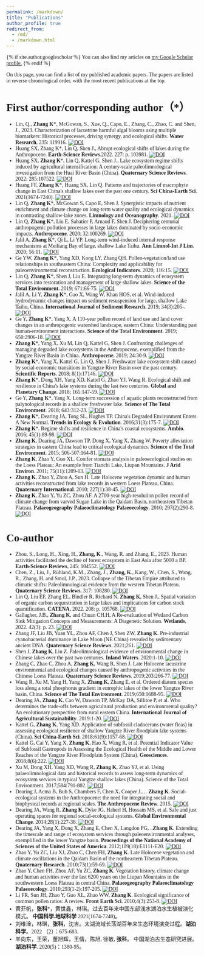 ```yaml
---
permalink: /markdown/
title: "Publications"
author_profile: true
redirect_from: 
  - /md/
  - /markdown.html
---
```

<span style="font-family: 'Times New Roman';">

{% if site.author.googlescholar %}
  You can also find my articles on <u><a href="https://scholar.google.com/citations?user=8DTFIfgAAAAJ&hl=en">my Google Scholar profile</a>.</u>
{% endif %}



On this page, you can find a list of my published academic papers. The papers are listed in reverse chronological order, with the most recent publications at the top.

# First author/corresponding author（*）

- Lin, Q., **Zhang K***, McGowan, S., Xue, Q., Capo, E., Zhang, C., Zhao, C. and Shen, J., 2023. Characterization of lacustrine harmful algal blooms using multiple biomarkers: Historical processes, driving synergy, and ecological shifts. **Water Research**, 235: 119916. [![DOI](https://img.shields.io/badge/DOI-10.1016%2Fj.watres.2023.119916-blue)](https://doi.org/10.1016/j.watres.2023.119916)
- Huang SX, Zhang K*, Lin Q, Shen J., Abrupt ecological shifts of lakes during the Anthropocene. **Earth-Science Reviews**.2022. 227: p. 103981. [![DOI](https://img.shields.io/badge/DOI-10.1016%2Fj.earscirev.2022.103981-blue)](https://doi.org/10.1016/j.earscirev.2022.103981)
- Huang SX, **Zhang K***, Lin Q, Kattel G, Shen J., Lake ecosystem regime shifts induced by agricultural intensification: A century-scale paleolimnological investigation from the Huai River Basin (China). **Quaternary Science Reviews**. 2022: 285:107522. [![DOI](https://img.shields.io/badge/DOI-10.1016%2Fj.quascirev.2022.107522-blue)](https://doi.org/10.1016/j.quascirev.2022.107522)
- Huang FF, **Zhang K***, Huang SX, Lin Q. Patterns and trajectories of macrophyte change in East China's shallow lakes over the past one century. **Sci China-Earth Sci**. 2021(1674-7240). [![DOI](https://img.shields.io/badge/DOI-10.1007%2Fs11430--020--9806--9-blue)](https://doi.org/10.1007/s11430-020-9806-9)
- Lin Q, **Zhang K***, McGowan S, Capo E, Shen J. Synergistic impacts of nutrient enrichment and climate change on long-term water quality and ecological dynamics in contrasting shallow-lake zones. **Limnology and Oceanography**. 2021. [![DOI](https://img.shields.io/badge/DOI-10.1002%2Flno.11878-blue)](https://doi.org/10.1002/lno.11878)
- Lin Q, **Zhang K***, Liu E, Sabatier P, Arnaud F, Shen J. Deciphering centurial anthropogenic pollution processes in large lakes dominated by socio-economic impacts. **Anthropocene**. 2020; 32:100269. [![DOI](https://img.shields.io/badge/DOI-10.1016%2Fj.ancene.2020.100269-blue)](https://doi.org/10.1016/j.ancene.2020.100269)
- Jalil A, **Zhang K***, Qi L, Li YP. Long-term wind-induced internal response mechanisms at Meiliang Bay of large, shallow Lake Taihu. **Ann Limnol-Int J Lim**. 2020; 56:11. [![DOI](https://img.shields.io/badge/DOI-10.1051%2Flimn%2F2019026-blue)](https://doi.org/10.1051/limn/2019026)
- Ge YW, **Zhang K***, Yang XD, Kong LY, Zhang QH. Pollen-vegetation/land use relationships in southeastern China: Complexity and applicability for paleoenvironmental reconstruction. **Ecological Indicators**. 2020; 116:15. [![DOI](https://img.shields.io/badge/DOI-10.1016%2Fj.ecolind.2020.106523-blue)](https://doi.org/10.1016/j.ecolind.2020.106523)
- Lin Q, **Zhang K***, Shen J, Liu E. Integrating long-term dynamics of ecosystem services into restoration and management of large shallow lakes. **Science of the Total Environment**. 2019; 671:66-75. [![DOI](https://img.shields.io/badge/DOI-10.1016%2Fj.scitotenv.2019.03.307-blue)](https://doi.org/10.1016/j.scitotenv.2019.03.307)
- Jalil A, Li Y, **Zhang K***, Gao X, Wang W, Khan HOS, et al. Wind-induced hydrodynamic changes impact on sediment resuspension for large, shallow Lake Taihu, China. **International Journal of Sediment Research**. 2019; 34(3):205-. [![DOI](https://img.shields.io/badge/DOI-10.1016%2Fj.ijsrc.2018.11.003-blue)](https://doi.org/10.1016/j.ijsrc.2018.11.003)
- Ge Y, **Zhang K***, Yang X. A 110-year pollen record of land use and land cover changes in an anthropogenic watershed landscape, eastern China: Understanding past human-environment interactions. **Science of the Total Environment**. 2019; 650:2906-18. [![DOI](https://img.shields.io/badge/DOI-10.1016%2Fj.scitotenv.2018.10.058-blue)](https://doi.org/10.1016/j.scitotenv.2018.10.058)
- **Zhang K***, Yang X, Xu M, Lin Q, Kattel G, Shen J. Confronting challenges of managing degraded lake ecosystems in the Anthropocene, exemplified from the Yangtze River Basin in China. **Anthropocene**. 2019; 24:30-9. [![DOI](https://img.shields.io/badge/DOI-10.1016%2Fj.ancene.2018.11.001-blue)](https://doi.org/10.1016/j.ancene.2018.11.001)
- **Zhang K***, Yang X, Kattel G, Lin Q, Shen J. Freshwater lake ecosystem shift caused by social-economic transitions in Yangtze River Basin over the past century. **Scientific Reports**. 2018; 8(1):17146. [![DOI](https://img.shields.io/badge/DOI-10.1038%2Fs41598--018--35482--5-blue)](https://doi.org/10.1038/s41598-018-35482-5)
- **Zhang K***, Dong XH, Yang XD, Kattel G, Zhao YJ, Wang R. Ecological shift and resilience in China's lake systems during the last two centuries. **Global and Planetary Change**. 2018; 165:147-59. [![DOI](https://img.shields.io/badge/DOI-10.1016%2Fj.gloplacha.2018.03.013-blue)](https://doi.org/10.1016/j.gloplacha.2018.03.013)
- Ge Y, **Zhang K***, Yang X. Long-term succession of aquatic plants reconstructed from palynological records in a shallow freshwater lake. **Science of The Total Environment**. 2018; 643:312-23. [![DOI](https://img.shields.io/badge/DOI-10.1016%2Fj.scitotenv.2018.06.203-blue)](https://doi.org/10.1016/j.scitotenv.2018.06.203)
- **Zhang K***, Dearing JA, Tong SL, Hughes TP. China's Degraded Environment Enters A New Normal. **Trends in Ecology & Evolution**. 2016;31(3):175-7. [![DOI](https://img.shields.io/badge/DOI-10.1016%2Fj.tree.2015.12.002-blue)](https://doi.org/10.1016/j.tree.2015.12.002)
- **Zhang K***. Regime shifts and resilience in China's coastal ecosystems. **Ambio**. 2016; 45(1):89-98. [![DOI](https://img.shields.io/badge/DOI-10.1007%2Fs13280--015--0692--2-blue)](https://doi.org/10.1007/s13280-015-0692-2)
- **Zhang K**, Dearing JA, Dawson TP, Dong X, Yang X, Zhang W. Poverty alleviation strategies in eastern China lead to critical ecological dynamics. **Science of the Total Environment**. 2015; 506-507:164-81. [![DOI](https://img.shields.io/badge/DOI-10.1016%2Fj.scitotenv.2014.10.096-blue)](https://doi.org/10.1016/j.scitotenv.2014.10.096)
- **Zhang K**, Zhao Y, Guo XL. Conifer stomata analysis in paleoecological studies on the Loess Plateau: An example from Tianchi Lake, Liupan Mountains. **J Arid Environ**. 2011; 75(11):1209-13. [![DOI](https://img.shields.io/badge/DOI-10.1016%2Fj.jaridenv.2011.04.023-blue)](https://doi.org/10.1016/j.jaridenv.2011.04.023)
- **Zhang K**, Zhao Y, Zhou A, Sun H. Late Holocene vegetation dynamic and human activities reconstructed from lake records in western Loess Plateau, China. **Quaternary International**. 2010; 227(1):38-45. [![DOI](https://img.shields.io/badge/DOI-10.1016%2Fj.quaint.2010.04.019-blue)](https://doi.org/10.1016/j.quaint.2010.04.019)
- **Zhang K**, Zhao Y, Yu ZC, Zhou AF. A 2700-year high-resolution pollen record of climate change from varved Sugan Lake in the Qaidam Basin, northeastern Tibetan Plateau. **Palaeogeography Palaeoclimatology Palaeoecology**. 2010; 297(2):290-8. [![DOI](https://img.shields.io/badge/DOI-10.1016%2Fj.palaeo.2010.08.008-blue)](https://doi.org/10.1016/j.palaeo.2010.08.008)

# Co-author

- Zhou, S., Long, H., Xing, H., **Zhang, K**., Wang, R. and Zhang, E., 2023. Human activities facilitated the decline of forest ecosystem in East Asia after 5000 a BP. **Earth-Science Reviews**, 245: 104552. [![DOI](https://img.shields.io/badge/DOI-10.1016%2Fj.earscirev.2023.104552-blue)](https://doi.org/10.1016/j.earscirev.2023.104552)
- Chen, Z., Liu, J., Rühland, K.M., Zhang, J., **Zhang, K**., Kang, W., Chen, S., Wang, R., Zhang, H. and Smol, J.P., 2023. Collapse of the Tibetan Empire attributed to climatic shifts: Paleolimnological evidence from the western Tibetan Plateau. **Quaternary Science Reviews**, 317: 108280. [![DOI](https://img.shields.io/badge/DOI-10.1016%2Fj.quascirev.2023.108280-blue)](https://doi.org/10.1016/j.quascirev.2023.108280)
- Lin Q, Liu EF, Zhang EL, Bindler R, Richard N, **Zhang K**, Shen J., Spatial variation of organic carbon sequestration in large lakes and implications for carbon stock quantification. **CATENA**, 2022. 208: p. 105768. [![DOI](https://img.shields.io/badge/DOI-10.1016%2Fj.catena.2021.105768-blue)](https://doi.org/10.1016/j.catena.2021.105768)
- Gallagher, J.B., **Zhang K**, and Chuan CH.H, A Re-evaluation of Wetland Carbon Sink Mitigation Concepts and Measurements: A Diagenetic Solution. **Wetlands**, 2022. 42(3): p. 23. [![DOI](https://img.shields.io/badge/DOI-10.1007%2Fs13157--022--01539--5-blue)](https://doi.org/10.1007/s13157-022-01539-5)
- Zhang JF, Liu JB, Yuan YL, Zhou AF, Chen J, Shen ZW, **Zhang K**. Pre-industrial cyanobacterial dominance in Lake Moon (NE China) revealed by sedimentary ancient DNA. **Quaternary Science Reviews**. 2021;261. [![DOI](https://img.shields.io/badge/DOI-10.1016%2Fj.quascirev.2021.106966-blue)](https://doi.org/10.1016/j.quascirev.2021.106966)
- Shen J, **Zhang K**, Liu Z. Paleolimnological evidence of environmental change in Chinese lakes over the past two centuries. **Inland Waters**. 2020:1-10. [![DOI](https://img.shields.io/badge/DOI-10.1080%2F20442041.2019.1657348-blue)](https://doi.org/10.1080/20442041.2019.1657348)
- Zhang C, Zhao C, Zhou A, **Zhang K**, Wang R, Shen J. Late Holocene lacustrine environmental and ecological changes caused by anthropogenic activities in the Chinese Loess Plateau. **Quaternary Science Reviews**. 2019;203:266-77. [![DOI](https://img.shields.io/badge/DOI-10.1016%2Fj.quascirev.2018.11.020-blue)](https://doi.org/10.1016/j.quascirev.2018.11.020)
- Wang R, Xu M, Yang H, Yang X, **Zhang K**, Zhang E, et al. Ordered diatom species loss along a total phosphorus gradient in eutrophic lakes of the lower Yangtze River basin, China. **Science of The Total Environment**. 2019;650:1688-95. [![DOI](https://img.shields.io/badge/DOI-10.1016%2Fj.scitotenv.2018.09.328-blue)](https://doi.org/10.1016/j.scitotenv.2018.09.328)
- Dearing JA, **Zhang K**, Cao W, Dawson TP, McKay DA, Sillitoe P, et al. Who determines the trade-offs between agricultural production and environmental quality? An evolutionary perspective from rural eastern China. **International Journal of Agricultural Sustainability**. 2019:1-20. [![DOI](https://img.shields.io/badge/DOI-10.1080%2F14735903.2019.1667141-blue)](https://doi.org/10.1080/14735903.2019.1667141)
- Kattel G, **Zhang K**, Yang XD. Application of subfossil cladocerans (water fleas) in assessing ecological resilience of shallow Yangtze River floodplain lake systems (China). **Sci China-Earth Sci**. 2018;61(9):1157-68. [![DOI](https://img.shields.io/badge/DOI-10.1007%2Fs11430--017--9218--6-blue)](https://doi.org/10.1007/s11430-017-9218-6)
- Kattel G, Cai Y, Yang X, **Zhang K**, Hao X, Wang R, et al. Potential Indicator Value of Subfossil Gastropods in Assessing the Ecological Health of the Middle and Lower Reaches of the Yangtze River Floodplain System (China). **Geosciences**. 2018;8(6):222. [![DOI](https://img.shields.io/badge/DOI-10.3390%2Fgeosciences8060222-blue)](https://doi.org/10.3390/geosciences8060222)
- Xu M, Dong XH, Yang XD, Wang R, **Zhang K**, Zhao YJ, et al. Using palaeolimnological data and historical records to assess long-term dynamics of ecosystem services in typical Yangtze shallow lakes (China). Science of the Total Environment. 2017;584:791-802. [![DOI](https://img.shields.io/badge/DOI-10.1016%2Fj.scitotenv.2017.01.118-blue)](https://doi.org/10.1016/j.scitotenv.2017.01.118)
- Dearing J, Acma B, Bub S, Chambers F, Chen X, Cooper J,… **Zhang K**. Social-ecological systems in the Anthropocene: the need for integrating social and biophysical records at regional scales. **The Anthropocene Review**. 2015. [![DOI](https://img.shields.io/badge/DOI-10.1177%2F2053019615579128-blue)](https://doi.org/10.1177/2053019615579128)
- Dearing JA, Wang R, **Zhang K**, Dyke JG, Haberl H, Hossain MS, et al. Safe and just operating spaces for regional social-ecological systems. **Global Environmental Change**. 2014;28(1):227-38. [![DOI](https://img.shields.io/badge/DOI-10.1016%2Fj.gloenvcha.2014.06.012-blue)](https://doi.org/10.1016/j.gloenvcha.2014.06.012)
- Dearing JA, Yang X, Dong X, Zhang E, Chen X, Langdon PG, ..**Zhang K**. Extending the timescale and range of ecosystem services through paleoenvironmental analyses, exemplified in the lower Yangtze basin. **Proceedings of the National Academy of Sciences of the United States of America**. 2012;109(18):E1111-E20. [![DOI](https://img.shields.io/badge/DOI-10.1073%2Fpnas.1118263109-blue)](https://doi.org/10.1073/pnas.1118263109)
- Zhao Y, Yu ZC, Liu XJ, Zhao C, Chen FH, **Zhang K**. Late Holocene vegetation and climate oscillations in the Qaidam Basin of the northeastern Tibetan Plateau. **Quaternary Research**. 2010;73(1):59-69. [![DOI](https://img.shields.io/badge/DOI-10.1016%2Fj.yqres.2008.11.007-blue)](https://doi.org/10.1016/j.yqres.2008.11.007)
- Zhao Y, Chen FH, Zhou AF, Yu ZC, **Zhang K**. Vegetation history, climate change and human activities over the last 6200 years on the Liupan Mountains in the southwestern Loess Plateau in central China. **Palaeogeography Palaeoclimatology Palaeoecology**. 2010;293(1-2):197-205. [![DOI](https://img.shields.io/badge/DOI-10.1016%2Fj.palaeo.2010.05.020-blue)](https://doi.org/10.1016/j.palaeo.2010.05.020)
- Li FR, Sun JH, Zhao Y, Guo XL, Zhao WW, **Zhang K**. Ecological significance of common pollen ratios: A review. **Front Earth Sci**. 2010;4(3):253-8. [![DOI](https://img.shields.io/badge/DOI-10.1007%2Fs11707--010--0112--7-blue)](https://doi.org/10.1007/s11707-010-0112-7)
- 黄菲帆，**张科***，黄世鑫，林琪。过去百年来中国东部浅水湖泊水生植被演化模式。 **中国科学.地球科学** 2021(1674-7240)。
- 刘维淦，林琪，**张科**，沈吉。太湖流域长荡湖百年来生态环境演变过程。**湖泊科学**。2022 （2）：675-683.
- 羊向东，王荣，董旭辉，王倩，陈旭, 徐敏, **张科**。 中国湖泊古生态研究进展。**湖泊科学**. 2020(5)：1380-95。
</span>
